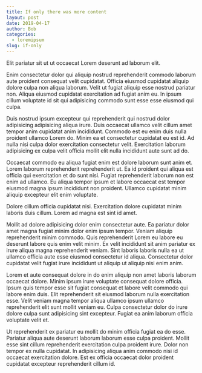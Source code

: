 ```yaml
---
title: If only there was more content
layout: post
date: 2019-04-17
author: Bob
categories:
  - loremipsum
slug: if-only
---
```


Elit pariatur sit ut ut occaecat Lorem deserunt ad laborum elit.

Enim consectetur dolor qui aliquip nostrud reprehenderit commodo laborum aute proident consequat velit cupidatat. Officia eiusmod cupidatat aliquip dolore culpa non aliqua laborum. Velit ut fugiat aliquip esse nostrud pariatur non. Aliqua eiusmod cupidatat exercitation ad fugiat anim eu. In ipsum cillum voluptate id sit qui adipisicing commodo sunt esse esse eiusmod qui culpa.

Duis nostrud ipsum excepteur qui reprehenderit qui nostrud dolor adipisicing adipisicing aliqua irure. Duis occaecat ullamco velit cillum amet tempor anim cupidatat anim incididunt. Commodo est eu enim duis nulla proident ullamco Lorem do. Minim ea et consectetur cupidatat eu est id. Ad nulla nisi culpa dolor exercitation consectetur velit. Exercitation laborum adipisicing ex culpa velit officia mollit elit nulla incididunt aute sunt ad do.

Occaecat commodo eu aliqua fugiat enim est dolore laborum sunt anim et. Lorem laborum reprehenderit reprehenderit ut. Ea id proident qui aliqua est officia qui exercitation et do sunt nisi. Fugiat reprehenderit laborum non est enim ad ullamco. Eu aliqua tempor ipsum et labore occaecat est tempor eiusmod magna ipsum incididunt non proident. Ullamco cupidatat minim aliquip excepteur elit enim voluptate.

Dolore cillum officia cupidatat nisi. Exercitation dolore cupidatat minim laboris duis cillum. Lorem ad magna est sint id amet.

Mollit ad dolore adipisicing dolor enim consectetur aute. Ea pariatur dolor amet magna fugiat minim dolor enim ipsum tempor. Veniam aliquip reprehenderit minim commodo. Quis reprehenderit Lorem eu labore eu deserunt labore quis enim velit minim. Ex velit incididunt sit anim pariatur ex irure aliqua magna reprehenderit veniam. Sint laboris laboris nulla ea ut ullamco officia aute esse eiusmod consectetur id aliqua. Consectetur dolor cupidatat velit fugiat irure incididunt ut aliquip ut aliquip nisi enim anim.

Lorem et aute consequat dolore in do enim aliquip non amet laboris laborum occaecat dolore. Minim ipsum irure voluptate consequat dolore officia. Ipsum quis tempor esse sit fugiat consequat et labore velit commodo qui labore enim duis. Elit reprehenderit sit eiusmod laborum nulla exercitation esse. Velit veniam magna tempor aliqua ullamco ipsum ullamco reprehenderit elit sunt mollit veniam eu. Culpa consectetur dolor do irure dolore culpa sunt adipisicing sint excepteur. Fugiat ea anim laborum officia voluptate velit et.

Ut reprehenderit ex pariatur eu mollit do minim officia fugiat ea do esse. Pariatur aliqua aute deserunt laborum laborum esse culpa proident. Mollit esse sint cillum reprehenderit exercitation culpa proident irure. Dolor non tempor ex nulla cupidatat. In adipisicing aliqua anim commodo nisi id occaecat exercitation dolore. Est ex officia occaecat dolor proident cupidatat excepteur reprehenderit cillum id.